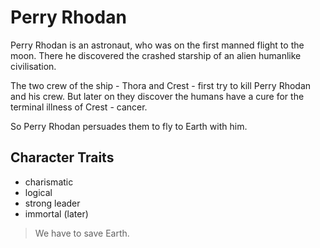 # Perry Rhodan

Perry Rhodan is an astronaut, who was on the first manned flight to the moon. There he discovered the crashed starship of an alien humanlike civilisation.

The two crew of the ship - Thora and Crest - first try to kill Perry Rhodan and his crew. But later on they discover the humans have a cure for the terminal illness of Crest - cancer.

So Perry Rhodan persuades them to fly to Earth with him.

## Character Traits
* charismatic
* logical
* strong leader
* immortal (later)

> We have to save Earth.
